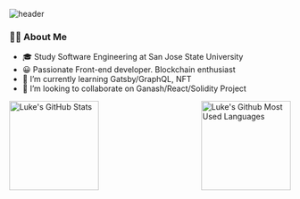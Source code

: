 <!--
**luke-song/luke-song** is a ✨ _special_ ✨ repository because its `README.md` (this file) appears on your GitHub profile.

Here are some ideas to get you started:

- 🔭 I’m currently working on ...
- 🌱 I’m currently learning ...
- 👯 I’m looking to collaborate on ...
- 🤔 I’m looking for help with ...
- 💬 Ask me about ...
- 📫 How to reach me: ...
- 😄 Pronouns: ...
- ⚡ Fun fact: ...
-->


![header](https://capsule-render.vercel.app/api?type=waving&color=auto&height=200&section=header&text=luke-song🌙&fontSize=60)



### 👨‍💻 About Me
  * 🎓 Study Software Engineering at San Jose State University
  * 😀 Passionate Front-end developer. Blockchain enthusiast
  * 🌱 I’m currently learning Gatsby/GraphQL, NFT
  * 👯 I’m looking to collaborate on Ganash/React/Solidity Project




<a href="https://github.com/luke-song">
<img height=160 align="left" src="https://github-readme-streak-stats.herokuapp.com/?user=luke-song" alt="Luke's GitHub Stats" title="GitHub Streak" />
<img height=160 align="right" src="https://github-readme-stats.vercel.app/api/top-langs/?username=luke-song&layout=compact" alt="Luke's Github Most Used Languages">
</a>
 <br>
 <br />
